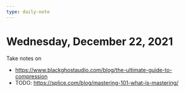 ```yaml
---
type: daily-note
---
```


# Wednesday, December 22, 2021

Take notes on

- <https://www.blackghostaudio.com/blog/the-ultimate-guide-to-compression>
- TODO: <https://splice.com/blog/mastering-101-what-is-mastering/>
